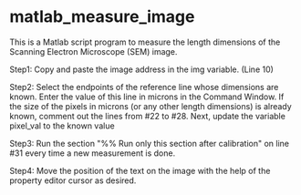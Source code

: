 # matlab_measure_image
This is a Matlab script program to measure the length dimensions of the Scanning Electron Microscope (SEM) image.

Step1:
Copy and paste the image address in the img variable. (Line 10) 

Step2:
Select the endpoints of the reference line whose dimensions are known. Enter the value of this line in microns in the Command Window. 
If the size of the pixels in microns (or any other length dimensions) is already known, comment out the lines from #22 to #28. Next, update the variable pixel_val to the known value

Step3:
Run the section "%% Run only this section after calibration" on line #31 every time a new measurement is done.

Step4:
Move the position of the text on the image with the help of the property editor cursor as desired.
